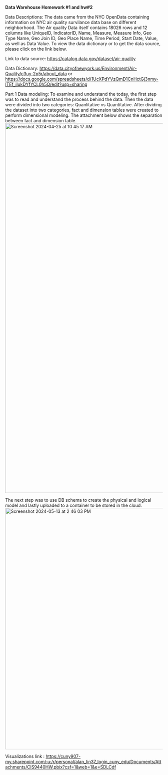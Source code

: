 **Data Warehouse Homework #1 and hw#2**


Data Descriptions:
The data came from the NYC OpenData containing information on NYC air quality survilance data base on different neighborhood. The Air quality Data itself contains 18026 rows and  12 columns like UniqueID, IndicatorID, Name, Measure, Measure Info, Geo Type Name, Geo Join ID, Geo Place Name, Time Period, Start Date, Value, as well as Data Value. To view the data dictionary or to get the data source, please click on the link below. 

Link to data source:
https://catalog.data.gov/dataset/air-quality

Data Dictionary:
https://data.cityofnewyork.us/Environment/Air-Quality/c3uy-2p5r/about_data or 
https://docs.google.com/spreadsheets/d/1UcXPdYVzQmD1CnHctGj3nmy-lTEf_iIukDYfYCL0h5Q/edit?usp=sharing

Part 1 Data modeling: 
To examine and understand the today, the first step was to read and understand the process behind the data. Then the data were divided into two categories: Quanlitative vs Quantitative. After 
dividing the dataset into two categories, fact and dimension tables were created to perform dimensional modeling. The attachment below shows the separation between fact and dimension table.
<img width="1180" alt="Screenshot 2024-04-25 at 10 45 17 AM" src="https://github.com/linalan1231/DataWarehouse_HW/assets/70352593/9141e4a2-3628-45c9-8525-eee095c083ce">

The next step was to use DB schema to create the physical and logical model and lastly uploaded to a container to be stored in the cloud. 
<img width="770" alt="Screenshot 2024-05-13 at 2 46 03 PM" src="https://github.com/linalan1231/DataWarehouse_HW/assets/70352593/77ce057e-e6db-426e-899f-27f4e5d96739">

Visualizations link : https://cuny907-my.sharepoint.com/:u:/r/personal/alan_lin37_login_cuny_edu/Documents/Attachments/CIS9440HW.pbix?csf=1&web=1&e=SDLCdf
